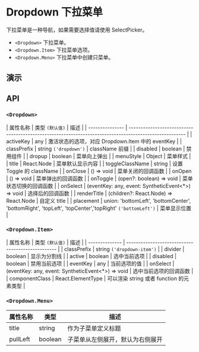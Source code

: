 # Dropdown 下拉菜单 [<i class="icon icon-edit2" ></i>](https://github.com/rsuite/rsuite.github.io/blob/master/src/components/dropdown/index.md)

下拉菜单是一种导航，如果需要选择值请使用 SelectPicker。

- `<Dropdown>` 下拉菜单。
- `<Dropdown.Item>` 下拉菜单选项。
- `<Dropdown.Menu>` 下拉菜单中创建只菜单。

## 演示

<!--{demo}-->

## API

### `<Dropdown>`

| 属性名称        | 类型 `(默认值)`                                                                                        | 描述                                             |
| --------------- | ------------------------------------------------------------------------------------------------------ |
| activeKey       | any                                                                                                    | 激活状态的选项，对应 Dropdown.Item 中的 eventKey |
| classPrefix     | string `('dropdown')`                                                                                  | className 前缀                                   |
| disabled        | boolean                                                                                                | 禁用组件                                         |
| dropup          | boolean                                                                                                | 菜单向上弹出                                     |
| menuStyle       | Object                                                                                                 | 菜单样式                                         |
| title           | React.Node                                                                                             | 菜单默认显示内容                                 |
| toggleClassName | string                                                                                                 | 设置 Toggle 的 className                         |
| onClose         | () => void                                                                                             | 菜单关闭的回调函数                               |
| onOpen          | () => void                                                                                             | 菜单弹出的回调函数                               |
| onToggle        | (open?: boolean) => void                                                                               | 菜单状态切换的回调函数                           |
| onSelect        | (eventKey: any, event: SyntheticEvent<*>) => void                                                      | 选择后的回调函数                                 |
| renderTitle     | (children?: React.Node) => React.Node                                                                  | 自定义 title                                     |
| placement       | union: 'bottomLeft', 'bottomCenter', 'bottomRight', 'topLeft', 'topCenter','topRight' `('bottomLeft')` | 菜单显示位置                                     |


### `<Dropdown.Item>`

| 属性名称       | 类型  `(默认值)`                                  | 描述                                     |
| -------------- | ------------------------------------------------- |
| classPrefix    | string `('dropdown-item')`                        |
| divider        | boolean                                           | 显示为分割线                             |
| active         | boolean                                           | 选中当前选项                             |
| disabled       | boolean                                           | 禁用当前选项                             |
| eventKey       | any                                               | 当前选项的值                             |
| onSelect       | (eventKey: any, event: SyntheticEvent<*>) => void | 选中当前选项的回调函数                   |
| componentClass | React.ElementType                                 | 可以渲染 string 或者 function 的元素类型 |


### `<Dropdown.Menu>`

| 属性名称 | 类型    | 描述                             |
| -------- | ------- | -------------------------------- |
| title    | string  | 作为子菜单定义标题               |
| pullLeft | boolean | 子菜单从左侧展开，默认为右侧展开 |
